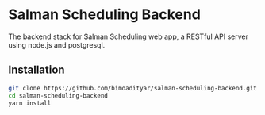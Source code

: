 # Salman Scheduling Backend

The backend stack for Salman Scheduling web app, a RESTful API server using
node.js and postgresql.

## Installation

```bash
git clone https://github.com/bimoadityar/salman-scheduling-backend.git
cd salman-scheduling-backend
yarn install
```
